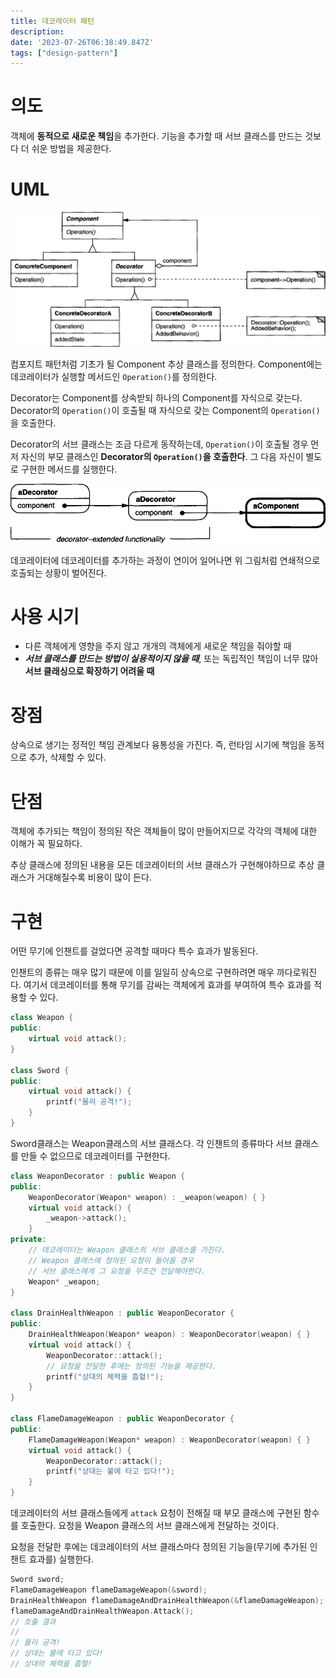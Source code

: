 ```yaml
---
title: 데코레이터 패턴
description:
date: '2023-07-26T06:38:49.847Z'
tags: ["design-pattern"]
---
```


# 의도

객체에 **동적으로 새로운 책임**을 추가한다. 기능을 추가할 때 서브 클래스를 만드는 것보다 더 쉬운 방법을 제공한다.

# UML

![Alt text](image.png)

컴포지트 패턴처럼 기초가 될 Component 추상 클래스를 정의한다. Component에는 데코레이터가 실행할 메서드인 `Operation()`를 정의한다.

Decorator는 Component를 상속받되 하나의 Component를 자식으로 갖는다. Decorator의 `Operation()`이 호출될 때 자식으로 갖는 Component의 `Operation()`을 호출한다.

Decorator의 서브 클래스는 조금 다르게 동작하는데, `Operation()`이 호출될 경우 먼저 자신의 부모 클래스인  **Decorator의 `Operation()`을 호출한다**. 그 다음 자신이 별도로 구현한 메서드를 실행한다.

![Alt text](image-1.png)

데코레이터에 데코레이터를 추가하는 과정이 연이어 일어나면 위 그림처럼 연쇄적으로 호출되는 상황이 벌어진다.

# 사용 시기

- 다른 객체에게 영향을 주지 않고 개개의 객체에게 새로운 책임을 줘야할 때
- ***서브 클래스를 만드는 방법이 실용적이지 않을 때***, 또는 독립적인 책임이 너무 많아 **서브 클래싱으로 확장하기 어려울 때**

# 장점

상속으로 생기는 정적인 책임 관계보다 융통성을 가진다. 즉, 런타임 시기에 책임을 동적으로 추가, 삭제할 수 있다.

# 단점

객체에 추가되는 책임이 정의된 작은 객체들이 많이 만들어지므로 각각의 객체에 대한 이해가 꼭 필요하다.

추상 클래스에 정의된 내용을 모든 데코레이터의 서브 클래스가 구현해야하므로 추상 클래스가 거대해질수록 비용이 많이 든다.

# 구현

어떤 무기에 인챈트를 걸었다면 공격할 때마다 특수 효과가 발동된다. 

인챈트의 종류는 매우 많기 때문에 이를 일일히 상속으로 구현하려면 매우 까다로워진다. 여기서 데코레이터를 통해 무기를 감싸는 객체에게 효과를 부여하여 특수 효과를 적용할 수 있다.

```cpp
class Weapon {
public:
    virtual void attack();
}

class Sword {
public:
    virtual void attack() { 
        printf("물리 공격!");
    }
}
```

Sword클래스는 Weapon클래스의 서브 클래스다. 각 인챈트의 종류마다 서브 클래스를 만들 수 없으므로 데코레이터를 구현한다.

```cpp
class WeaponDecorator : public Weapon {
public:
    WeaponDecorator(Weapon* weapon) : _weapon(weapon) { }
    virtual void attack() {
        _weapon->attack();
    }
private:
    // 데코레이터는 Weapon 클래스의 서브 클래스를 가진다.
    // Weapon 클래스에 정의된 요청이 들어올 경우
    // 서브 클래스에게 그 요청을 무조건 전달해야한다.
    Weapon* _weapon;
}

class DrainHealthWeapon : public WeaponDecorator {
public:
    DrainHealthWeapon(Weapon* weapon) : WeaponDecorator(weapon) { }
    virtual void attack() {
        WeaponDecorator::attack();
        // 요청을 전달한 후에는 정의된 기능을 제공한다.
        printf("상대의 체력을 흡혈!");
    }
}

class FlameDamageWeapon : public WeaponDecorator {
public:
    FlameDamageWeapon(Weapon* weapon) : WeaponDecorator(weapon) { }
    virtual void attack() {
        WeaponDecorator::attack();
        printf("상대는 불에 타고 있다!");
    }
}
```

데코레이터의 서브 클래스들에게 `attack` 요청이 전해질 때 부모 클래스에 구현된 함수를 호출한다. 요청을 Weapon 클래스의 서브 클래스에게 전달하는 것이다. 

요청을 전달한 후에는 데코레이터의 서브 클래스마다 정의된 기능을(무기에 추가된 인챈트 효과를) 실행한다.

```cpp
Sword sword;
FlameDamageWeapon flameDamageWeapon(&sword);
DrainHealthWeapon flameDamageAndDrainHealthWeapon(&flameDamageWeapon);
flameDamageAndDrainHealthWeapon.Attack();
// 호출 결과
//
// 물리 공격!
// 상대는 불에 타고 있다!
// 상대의 체력을 흡혈!
```